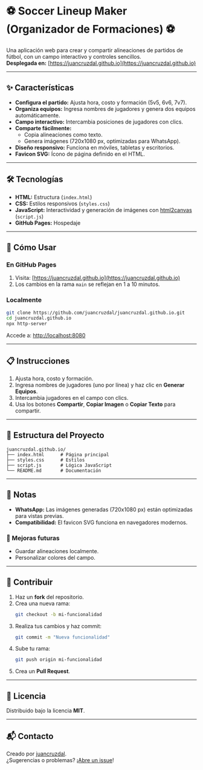 
# ⚽ Soccer Lineup Maker (Organizador de Formaciones) ⚽

Una aplicación web para crear y compartir alineaciones de partidos de fútbol, con un campo interactivo y controles sencillos.  
**Desplegada en:** [https://juancruzdal.github.io](https://juancruzdal.github.io)

---

## ✨ Características

- **Configura el partido:** Ajusta hora, costo y formación (5v5, 6v6, 7v7).
- **Organiza equipos:** Ingresa nombres de jugadores y genera dos equipos automáticamente.
- **Campo interactivo:** Intercambia posiciones de jugadores con clics.
- **Comparte fácilmente:**
  - Copia alineaciones como texto.
  - Genera imágenes (720x1080 px, optimizadas para WhatsApp).
- **Diseño responsivo:** Funciona en móviles, tabletas y escritorios.
- **Favicon SVG:** Ícono de página definido en el HTML.

---

## 🛠 Tecnologías

- **HTML:** Estructura (`index.html`)
- **CSS:** Estilos responsivos (`styles.css`)
- **JavaScript:** Interactividad y generación de imágenes con [html2canvas](https://html2canvas.hertzen.com/) (`script.js`)
- **GitHub Pages:** Hospedaje

---

## 🚀 Cómo Usar

### En GitHub Pages

1. Visita: [https://juancruzdal.github.io](https://juancruzdal.github.io)  
2. Los cambios en la rama `main` se reflejan en 1 a 10 minutos.

### Localmente

```bash
git clone https://github.com/juancruzdal/juancruzdal.github.io.git
cd juancruzdal.github.io
npx http-server
```

Accede a: [http://localhost:8080](http://localhost:8080)

---

## 📋 Instrucciones

1. Ajusta hora, costo y formación.
2. Ingresa nombres de jugadores (uno por línea) y haz clic en **Generar Equipos**.
3. Intercambia jugadores en el campo con clics.
4. Usa los botones **Compartir**, **Copiar Imagen** o **Copiar Texto** para compartir.

---

## 📂 Estructura del Proyecto

```
juancruzdal.github.io/
├── index.html      # Página principal
├── styles.css      # Estilos
├── script.js       # Lógica JavaScript
└── README.md       # Documentación
```

---

## 📝 Notas

- **WhatsApp:** Las imágenes generadas (720x1080 px) están optimizadas para vistas previas.
- **Compatibilidad:** El favicon SVG funciona en navegadores modernos.

### 🚧 Mejoras futuras

- Guardar alineaciones localmente.
- Personalizar colores del campo.

---

## 🤝 Contribuir

1. Haz un **fork** del repositorio.
2. Crea una nueva rama:
   ```bash
   git checkout -b mi-funcionalidad
   ```
3. Realiza tus cambios y haz commit:
   ```bash
   git commit -m "Nueva funcionalidad"
   ```
4. Sube tu rama:
   ```bash
   git push origin mi-funcionalidad
   ```
5. Crea un **Pull Request**.

---

## 📜 Licencia

Distribuido bajo la licencia **MIT**.

---

## 📬 Contacto

Creado por [juancruzdal](https://github.com/juancruzdal).  
¿Sugerencias o problemas? ¡[Abre un issue](https://github.com/juancruzdal/juancruzdal.github.io/issues)!
